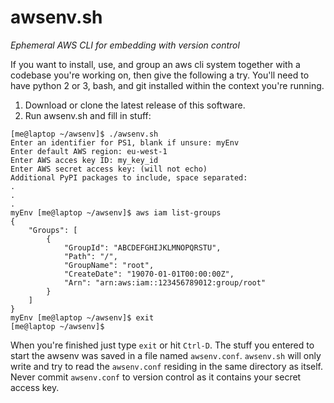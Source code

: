 # awsenv.sh

*Ephemeral AWS CLI for embedding with version control*

If you want to install, use, and group an aws cli system together with a codebase you're working on,
then give the following a try. You'll need to have python 2 or 3, bash, and git installed within the context you're
running.

1. Download or clone the latest release of this software.
2. Run awsenv.sh and fill in stuff:

```
[me@laptop ~/awsenv]$ ./awsenv.sh
Enter an identifier for PS1, blank if unsure: myEnv
Enter default AWS region: eu-west-1
Enter AWS acces key ID: my_key_id
Enter AWS secret access key: (will not echo)
Additional PyPI packages to include, space separated:
.
.
.
myEnv [me@laptop ~/awsenv]$ aws iam list-groups
{
    "Groups": [
        {
            "GroupId": "ABCDEFGHIJKLMNOPQRSTU",
            "Path": "/",
            "GroupName": "root",
            "CreateDate": "19070-01-01T00:00:00Z",
            "Arn": "arn:aws:iam::123456789012:group/root"
        }
    ]
}
myEnv [me@laptop ~/awsenv]$ exit
[me@laptop ~/awsenv]$
```

When you're finished just type `exit` or hit `Ctrl-D`. The stuff you entered to start the awsenv was saved in
a file named `awsenv.conf`. `awsenv.sh` will only write and try to read the `awsenv.conf` residing in the same directory
as itself. Never commit `awsenv.conf` to version control as it contains your secret access key.